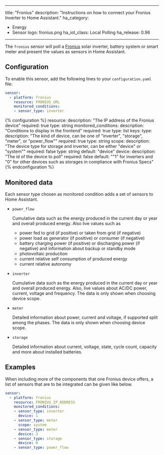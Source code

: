 
---
title: "Fronius"
description: "Instructions on how to connect your Fronius Inverter to Home Assistant."
ha_category:
  - Energy
  - Sensor
logo: fronius.png
ha_iot_class: Local Polling
ha_release: 0.96
---

The `fronius` sensor will poll a [Fronius](http://www.fronius.com/) solar inverter, battery system or smart meter and present the values as sensors in Home Assistant.

## Configuration

To enable this sensor, add the following lines to your `configuration.yaml` file:

```yaml
sensor:
  - platform: fronius
    resource: FRONIUS_URL
    monitored_conditions:
    - sensor_type: inverter
```

{% configuration %}
resource:
  description: "The IP address of the Fronius device"
  required: true
  type: string
monitored_conditions:
  description: "Conditions to display in the frontend"
  required: true
  type: list
  keys:
    type:
      description: "The kind of device, can be one of \"inverter\", \"storage\", \"meter\", or \"power_flow\""
      required: true
      type: string
    scope:
      description: "The device type for storage and inverter, can be either \"device\" or \"system\""
      required: false
      type: string
      default: "device"
    device:
      description: "The id of the device to poll"
      required: false
      default: "\"1\" for inverters and \"0\" for other devices such as storages in compliance with Fronius Specs"
{% endconfiguration %}

## Monitored data

Each sensor type chosen as monitored condition adds a set of sensors to Home Assistant.

- `power_flow`

    Cumulative data such as the energy produced in the current day or year and overall produced energy.
    Also live values such as
    - power fed to grid (if positive) or taken from grid (if negative)
    - power load as generator (if positive) or consumer (if negative) 
    - battery charging power (if positive) or discharging power (if negative) and information about backup or standby mode
    - photovoltaic production
    - current relative self consumption of produced energy
    - current relative autonomy

- `inverter`

    Cumulative data such as the energy produced in the current day or year and overall produced energy.
    Also, live values about AC/DC power, current, voltage and frequency.
    The data is only shown when choosing device scope.

- `meter`

    Detailed information about power, current and voltage, if supported split among the phases.
    The data is only shown when choosing device scope.
    
- `storage`

    Detailed information about current, voltage, state, cycle count, capacity and more about installed batteries.

## Examples

When including more of the components that one Fronius device offers, 
a list of sensors that are to be integrated can be given like below.

```yaml
sensor:
  - platform: fronius
    resource: FRONIUS_IP_ADDRESS
    monitored_conditions:
    - sensor_type: inverter
      device: 1
    - sensor_type: meter
      scope: system
    - sensor_type: meter
      device: 3
    - sensor_type: storage
      device: 0
    - sensor_type: power_flow
```

